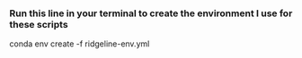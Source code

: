 ### Run this line in your terminal to create the environment I use for these scripts
conda env create -f ridgeline-env.yml

